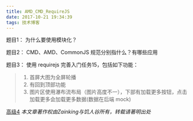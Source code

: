 ```yaml
---
title: AMD_CMD_RequireJS
date: 2017-10-21 19:34:39
tags: 技术博客
---
```

题目1： 为什么要使用模块化？

题目2： CMD、AMD、CommonJS 规范分别指什么？有哪些应用

题目3： 使用 requirejs 完善入门任务15，包括如下功能：
> 1. 首屏大图为全屏轮播
> 2. 有回到顶部功能
> 3. 图片区使用瀑布流布局（图片高度不一），下部有加载更多按钮，点击加载更多会加载更多数据(数据在后端 mock)

[高级4](https://github.com/Zainking/demos/tree/master/%E9%AB%98%E7%BA%A74)
*本文章著作权由Zainking与饥人谷所有，转载请著明出处*
